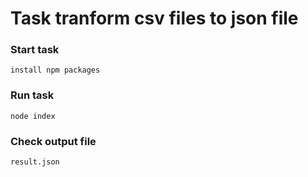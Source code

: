 # Task tranform csv files to json file



### Start task
```
install npm packages
```

### Run task
```
node index
```

### Check output file 
```
result.json
```
